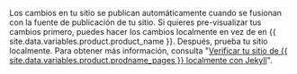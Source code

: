 Los cambios en tu sitio se publican automáticamente cuando se fusionan con la fuente de publicación de tu sitio. Si quieres pre-visualizar tus cambios primero, puedes hacer los cambios localmente en vez de en {{ site.data.variables.product.product_name }}. Después, prueba tu sitio localmente. Para obtener más información, consulta "[Verificar tu sitio de {{ site.data.variables.product.prodname_pages }} localmente con Jekyll](/articles/testing-your-github-pages-site-locally-with-jekyll)".
